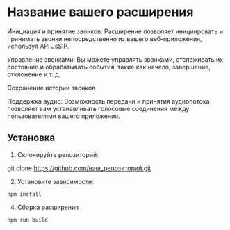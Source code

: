 # Название вашего расширения

Инициация и принятие звонков: Расширение позволяет инициировать и принимать звонки непосредственно из вашего веб-приложения, используя API JsSIP.

Управление звонками: Вы можете управлять звонками, отслеживать их состояние и обрабатывать события, такие как начало, завершение, отклонение и т. д.

Сохранение истории звонков

Поддержка аудио: Возможность передачи и принятия аудиопотока позволяет вам устанавливать голосовые соединения между пользователями вашего приложения.

## Установка

1. Склонируйте репозиторий:

git clone https://github.com/ваш_репозиторий.git


2. Установите зависимости:
   
```
npm install
```

4. Сборка расширения 

```
npm run build
```
